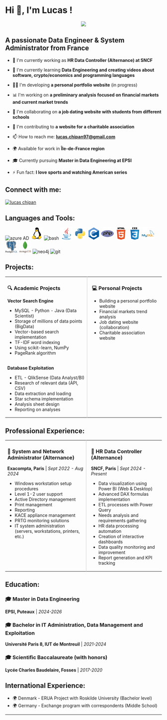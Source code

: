 # Hi 👋, I'm Lucas !

<div align="center">
  <img src="https://media.giphy.com/media/qgQUggAC3Pfv687qPC/giphy.gif" width="300"/>
</div>

## A passionate Data Engineer & System Administrator from France

- 🔭 I'm currently working as **HR Data Controller (Alternance) at SNCF**

- 🌱 I'm currently learning **Data Engineering and creating videos about software, crypto/economics and programming languages**

- 👨‍💻 I'm developing **a personal portfolio website** (in progress)

- 📊 I'm working on **a preliminary analysis focused on financial markets and current market trends**

- 👯 I'm collaborating on **a job dating website with students from different schools**

- 🤝 I'm contributing to **a website for a charitable association**

- 📫 How to reach me: **lucas.chipan97@gmail.com**

- 🌍 Available for work in **Île-de-France region**

- 🎓 Currently pursuing **Master in Data Engineering at EPSI**

- ⚡ Fun fact: **I love sports and watching American series**

## Connect with me:
<p align="left">
<a href="https://linkedin.com/in/lucas-chipan" target="blank"><img align="center" src="https://raw.githubusercontent.com/rahuldkjain/github-profile-readme-generator/master/src/images/icons/Social/linked-in-alt.svg" alt="lucas chipan" height="30" width="40" /></a>
</p>

## Languages and Tools:
<p align="left">
  <!-- System Administration -->
  <img src="https://www.vectorlogo.zone/logos/microsoft_azure/microsoft_azure-icon.svg" alt="azure AD" width="40" height="40"/>
  <img src="https://raw.githubusercontent.com/devicons/devicon/master/icons/linux/linux-original.svg" alt="linux" width="40" height="40"/>
  <img src="https://www.vectorlogo.zone/logos/gnu_bash/gnu_bash-icon.svg" alt="bash" width="40" height="40"/>
  
  <!-- Programming Languages -->
  <img src="https://raw.githubusercontent.com/devicons/devicon/master/icons/java/java-original.svg" alt="java" width="40" height="40"/>
  <img src="https://raw.githubusercontent.com/devicons/devicon/master/icons/python/python-original.svg" alt="python" width="40" height="40"/>
  <img src="https://raw.githubusercontent.com/devicons/devicon/master/icons/c/c-original.svg" alt="c" width="40" height="40"/>
  <img src="https://raw.githubusercontent.com/devicons/devicon/master/icons/php/php-original.svg" alt="php" width="40" height="40"/>
  
  <!-- Web Development -->
  <img src="https://raw.githubusercontent.com/devicons/devicon/master/icons/html5/html5-original-wordmark.svg" alt="html5" width="40" height="40"/>
  <img src="https://raw.githubusercontent.com/devicons/devicon/master/icons/css3/css3-original-wordmark.svg" alt="css3" width="40" height="40"/>
  
  <!-- Databases -->
  <img src="https://raw.githubusercontent.com/devicons/devicon/master/icons/mysql/mysql-original-wordmark.svg" alt="mysql" width="40" height="40"/>
  <img src="https://raw.githubusercontent.com/devicons/devicon/master/icons/postgresql/postgresql-original-wordmark.svg" alt="postgresql" width="40" height="40"/>
  <img src="https://raw.githubusercontent.com/devicons/devicon/master/icons/mongodb/mongodb-original-wordmark.svg" alt="mongodb" width="40" height="40"/>
  <img src="https://www.vectorlogo.zone/logos/neo4j/neo4j-icon.svg" alt="neo4j" width="40" height="40"/>
  
  <!-- Tools -->
  <img src="https://www.vectorlogo.zone/logos/git-scm/git-scm-icon.svg" alt="git" width="40" height="40"/>
</p>

## Projects:

<table>
  <tr>
    <td valign="top">
      <h3>🔍 Academic Projects</h3>
      <strong>Vector Search Engine</strong>
      <ul>
        <li>MySQL - Python - Java (Data Scientist)</li>
        <li>Storage of millions of data points (BigData)</li>
        <li>Vector-based search implementation</li>
        <li>TF-IDF word indexing</li>
        <li>Using scikit-learn, NumPy</li>
        <li>PageRank algorithm</li>
      </ul>
      <br>
      <strong>Database Exploitation</strong>
      <ul>
        <li>ETL - QlikSense (Data Analyst/BI)</li>
        <li>Research of relevant data (API, CSV)</li>
        <li>Data extraction and loading</li>
        <li>Star schema implementation</li>
        <li>Analysis sheet design</li>
        <li>Reporting on analyses</li>
      </ul>
    </td>
    <td style="border-left: 1px solid #ccc; padding-left: 15px;" valign="top">
      <h3>💻 Personal Projects</h3>
      <ul>
        <li>Building a personal portfolio website</li>
        <li>Financial markets trend analysis</li>
        <li>Job dating website (collaboration)</li>
        <li>Charitable association website</li>
      </ul>
    </td>
  </tr>
</table>

## Professional Experience:

<table>
  <tr>
    <td valign="top">
      <h3>💼 System and Network Administrator (Alternance)</h3>
      <strong>Exacompta, Paris</strong> | <em>Sept 2022 - Aug 2024</em>
      <ul>
        <li>Windows workstation setup procedures</li>
        <li>Level 1-2 user support</li>
        <li>Active Directory management</li>
        <li>Print management</li>
        <li>Reporting</li>
        <li>KACE appliance management</li>
        <li>PRTG monitoring solutions</li>
        <li>IT system administration (servers, workstations, printers, etc.)</li>
      </ul>
    </td>
    <td style="border-left: 1px solid #ccc; padding-left: 15px;" valign="top">
      <h3>💼 HR Data Controller (Alternance)</h3>
      <strong>SNCF, Paris</strong> | <em>Sept 2024 - Present</em>
      <ul>
        <li>Data visualization using Power BI (Web & Desktop)</li>
        <li>Advanced DAX formulas implementation</li>
        <li>ETL processes with Power Query</li>
        <li>Needs analysis and requirements gathering</li>
        <li>HR data processing automation</li>
        <li>Creation of interactive dashboards</li>
        <li>Data quality monitoring and improvement</li>
        <li>Report generation and KPI tracking</li>
      </ul>
    </td>
  </tr>
</table>

## Education:

### 🎓 Master in Data Engineering 
**EPSI, Puteaux** | *2024-2026*

### 🎓 Bachelor in IT Administration, Data Management and Exploitation
**Université Paris 8, IUT de Montreuil** | *2021-2024*

### 🎓 Scientific Baccalaureate (with honors)
**Lycée Charles Baudelaire, Fosses** | *2017-2020*

## International Experience:

- 🌍 Denmark - ERUA Project with Roskilde University (Bachelor level)
- 🌍 Germany - Exchange program with correspondents (Middle School)

---

<!-- 
Les statistiques GitHub sont désactivées pour éviter l'erreur
Si vous souhaitez les réactiver plus tard, utilisez:

<div align="center">
  <img src="https://github-readme-stats.vercel.app/api/top-langs?username=VOTRE_NOM_UTILISATEUR_GITHUB&show_icons=true&locale=en&layout=compact&theme=tokyonight" alt="VOTRE_NOM_UTILISATEUR_GITHUB" />
</div>
-->
